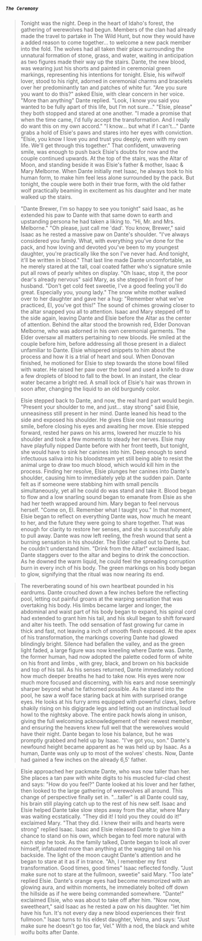 ##### `The Ceremony`
>Tonight was the night. Deep in the heart of Idaho's forest, the gathering of werewolves had begun. Members of the clan had already made the travel to partake in The Wild Hunt, but now they would have a added reason to come together... to welcome a new pack member into the fold.
>The wolves had all taken their place surrounding the unnatural formation of stone, grass, and water, waiting in anticipation as two figures made their way up the stairs. Dante, the new blood, was wearing just his shorts and painted in ceremonial green markings, representing his intentions for tonight.
>Elsie, his wifwolf lover, stood to his right, adorned in ceremonial charms and bracelets over her predominantly tan and patches of white fur.
>"Are you sure you want to do this?" asked Elsie, with clear concern in her voice.
>"More than anything" Dante replied.
>"Look, I know you said you wanted to be fully apart of this life, but I'm not sure..."
>"Elsie, please" they both stopped and stared at one another. "I made a promise that when the time came, I'd fully accept the transformation. And I really do want this on my own accord."
>"I know... but what if I can't..." Dante grabs a hold of Elsie's paws and stares into her eyes with conviction.
>"Elsie, you know I love you and trust you deeply, even with my own life. We'll get through this together."
>That confident, unwavering smile, was enough to push back Elsie's doubts for now and the couple continued upwards.
>At the top of the stairs, was the Altar of Moon, and standing beside it was Elsie's father & mother, Isaac & Mary Melborne. When Dante initially met Isaac, he always took to his human form, to make him feel less alone surrounded by the pack.
>But tonight, the couple were both in their true form, with the old father wolf practically beaming in excitement as his daughter and her mate walked up the stairs.

>"Dante Brewer, I'm so happy to see you tonight" said Isaac, as he extended his paw to Dante with that same down to earth and upstanding persona he had taken a liking to.
>"Hi, Mr. and Mrs. Melborne."
>"Oh please, just call me 'dad'. You know, Brewer," said Isaac as he rested a massive paw on Dante's shoulder. "I've always considered you family. What, with everything you've done for the pack, and how loving and devoted you've been to my youngest daughter, you're practically like the son I've never had. And tonight, it'll be written in blood."
>That last line made Dante uncomfortable, as he merely stared at the tall, coal coated father who's signature smile put all rows of pearly whites on display.
>"Oh Isaac, stop it, the poor dear's already nervous" said Mary, as she stepped in front of her husband. "Don't get cold feet sweetie, I've a good feeling you'll do great. Especially you, young lady."
>The snow white mother walked over to her daughter and gave her a hug: "Remember what we've practiced, El, you've got this!"
>The sound of chimes growing closer to the altar snapped you all to attention. Isaac and Mary stepped off to the side again, leaving Dante and Elsie before the Altar as the center of attention.
>Behind the altar stood the brownish red, Elder Donovan Melborne, who was adorned in his own ceremonial garments. The Elder oversaw all matters pertaining to new bloods.
>He smiled at the couple before him, before addressing all those present in a dialect unfamiliar to Dante. Elsie whispered snippets to him about the process and how it is a trial of heart and soul.
>When Donovan finished, he motioned for Elsie to step towards the stone bowl filled with water. He raised her paw over the bowl and used a knife to draw a few droplets of blood to fall to the bowl. In an instant, the clear water became a bright red.
>A small lock of Elsie's hair was thrown in soon after, changing the liquid to an old burgundy color.

>Elsie stepped back to Dante, and now, the real hard part would begin. "Present your shoulder to me, and just... stay strong" said Elsie, unneasiness still present in her mind.
>Dante leaned his head to the side and exposed his shoulder. He gives Elsie one last reassuring smile, before closing his eyes and awaiting her move.
>Elsie stepped forward, rested her paws on his arms, lowered her muzzle to his shoulder and took a few moments to steady her nerves.
>Elsie may have playfully nipped Dante before with her front teeth, but tonight, she would have to sink her canines into him. Deep enough to send infectuous saliva into his bloodstream yet still being able to resist the animal urge to draw too much blood, which would kill him in the process.
>Finding her resolve, Elsie plunges her canines into Dante's shoulder, causing him to immediately yelp at the sudden pain. Dante felt as if someone were stabbing him with small pencils simultaneously, yet all he could do was stand and take it.
>Blood began to flow and a low snarling sound began to emanate from Elsie as she had her teeth wrapped around him. Mary began to feel nervous herself. "Come on, El. Remember what I taught you."
>In that moment, Elsie began to reflect on everything Dante was, how much he meant to her, and the future they were going to share together. That was enough for clarity to restore her senses, and she is successfully able to pull away.
>Dante was now left reeling, the fresh wound that sent a burning sensation in his shoulder. The Elder called out to Dante, but he couldn't understand him. "Drink from the Altar!" exclaimed Isaac.
>Dante staggers over to the altar and begins to drink the concoction. As he downed the warm liquid, he could feel the spreading corruption burn in every inch of his body. The green markings on his body began to glow, signifying that the ritual was now nearing its end.

>The reverberating sound of his own heartbeat pounded in his eardrums. Dante crouched down a few inches before the reflecting pool, letting out painful groans at the warping sensation that was overtaking his body.
>His limbs became larger and longer, the abdominal and waist part of his body began to expand, his spinal cord had extended to grant him his tail, and his skull began to shift forward and alter his teeth.
>The odd sensation of fast growing fur came in thick and fast, not leaving a inch of smooth flesh exposed. At the apex of his transformation, the markings covering Dante had glowed blindingly bright.
>Silence had befallen the valley, and as the green light faded, a large figure was now kneeling where Dante was. Dante, the former human, had now adopted the palette coded form of white on his front and limbs , with grey, black, and brown on his backside and top of his tail.
>As his senses returned, Dante immediately noticed how much deeper breaths he had to take now. His eyes were now much more focused and discerning, with his ears and nose seemingly sharper beyond what he fathomed possible.
>As he stared into the pool, he saw a wolf face staring back at him with surprised orange eyes. He looks at his furry arms equipped with powerful claws, before shakily rising on his digigrade legs and letting out an instinctual loud howl to the nightsky above.
>The entire pack howls along in unison, giving the full welcoming acknowledgement of their newest member, and ensuring the heavens knew full well that the werewolves would have their night. Dante began to lose his balance, but he was promptly grabbed and held up by Isaac.
>"I've got you, son."
>Dante's newfound height became apparent as he was held up by Isaac. As a human, Dante was only up to most of the wolves' chests. Now, Dante had gained a few inches on the already 6,5' father.

>Elsie approached her packmate Dante, who was now taller than her. She places a tan paw with white digits to his muscled fur-clad chest and says: "How do you feel?"
>Dante looked at his lover and her father, then looked to the large gathering of werewolves all around. This change of perspective finally set in.
>"...taller" is all Dante could say, his brain still playing catch up to the rest of his new self.
>Isaac and Elsie helped Dante take slow steps away from the altar, where Mary was waiting ecstatically.
>"They did it! I told you they could do it!" exclaimed Mary.
>"That they did. I knew their wills and hearts were strong" replied Isaac.
>Isaac and Elsie released Dante to give him a chance to stand on his own, which began to feel more natural with each step he took. As the family talked, Dante began to look all over himself, infatuated more than anything at the wagging tail on his backside.
>The light of the moon caught Dante's attention and he began to stare at it as if in trance.
>"Ah, I remember my first transformation. Good times, good times" Isaac reflected fondly.
>"Just make sure not to stare at the fullmoon, sweetie" said Mary.
>"Too late" replied Elsie.
>Dante's orange eyes had become mesmorized with an glowing aura, and within moments, he immediately bolted off down the hillside as if he were being commanded somewhere.
>"Dante!" exclaimed Elsie, who was about to take off after him.
>"Now now, sweetheart," said Isaac as he rested a paw on his daughter. "let him have his fun. It's not every day a new blood experiences their first fullmoon."
>Isaac turns to his eldest daughter, Velma, and says: "Just make sure he doesn't go too far, Vel."
>With a nod, the black and white wolfu bolts after Dante.